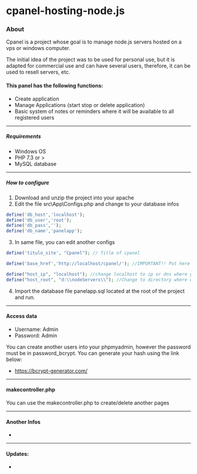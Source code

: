 # cpanel-hosting-node.js

### About
Cpanel is a project whose goal is to manage node.js servers hosted on a vps or windows computer.

The initial idea of the project was to be used for personal use, but it is adapted for commercial use and can have several users, therefore, it can be used to resell servers, etc.

#### This panel has the following functions:
- Create application
- Manage Applications (start stop or delete application)
- Basic system of notes or reminders where it will be available to all registered users

------------

##### Requirements
- Windows OS
- PHP 7.3 or >
- MySQL database

------------

##### How to configure
1. Download and unzip the project into your apache
2. Edit the file src\App\Configs.php and change to your database infos
```php
define('db_host','localhost');
define('db_user','root');
define('db_pass','');
define('db_name','panelapp');
```
3. In same file, you can edit another configs
```php
define('titulo_site', "Cpanel"); // Title of cpanel

define('base_href','http://localhost/cpanel/'); //IMPORTANT!! Put here the url of your website.  ex: https://mywebsite.com/

define("host_ip", "localhost"); //change localhost to ip or dns where your host node will be hosted
define("host_root", "d:\\nodeServers\\"); //Change to directory where we will go create the folder and files of the apps/project
```
4.  Import the database file panelapp.sql located at the root of the project and run.

------------

#### Access data
- Username: Admin
- Password: Admin

You can create another users into your phpmyadmin, however the password must be in  password_bcrypt. You can generate your hash using the link below:
- https://bcrypt-generator.com/

------------

#### makecontroller.php
You can use the makecontroller.php to create/delete another pages

------------

#### Another Infos
-

------------

#### Updates:
-
